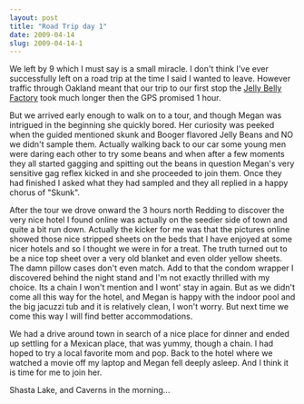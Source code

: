 ```yaml
---
layout: post
title: "Road Trip day 1"
date: 2009-04-14
slug: 2009-04-14-1
---
```


We left by 9 which I must say is a small miracle.  I don&apos;t think I&apos;ve ever successfully left on a road trip at the time I said I wanted to leave.  However traffic through Oakland meant that our trip to our first stop the  [Jelly Belly Factory](jellybelly.com/visit_jelly_belly/california_factory_tours.aspx)  took much longer then the GPS promised 1 hour.  

But we arrived early enough to walk on to a tour, and though Megan was intrigued in the beginning she quickly bored.  Her curiosity was peeked when the guided mentioned skunk and Booger flavored Jelly Beans and NO we didn&apos;t sample them.  Actually walking back to our car some young men were daring each other to try some beans and when after a few moments they all started gagging and spitting out the beans in question Megan&apos;s very sensitive gag reflex kicked in and she proceeded to join them.  Once they had finished I asked what they had sampled and they all replied in a happy chorus of &quot;Skunk&quot;.

After the tour we drove onward the 3 hours north Redding to discover the very nice hotel I found online was actually on the seedier side of town and quite a bit run down.  Actually the kicker for me was that the pictures online showed those nice stripped sheets on the beds that I have enjoyed at some nicer hotels and so I thought we were in for a treat.  The truth turned out to be a nice top sheet over a very old blanket and even older yellow sheets.  The damn pillow cases don&apos;t even match.  Add to that the condom wrapper I discovered behind the night stand and I&apos;m not exactly thrilled with my choice.  Its a chain I won&apos;t mention and I wont&apos; stay in again.   But as we didn&apos;t come all this way for the hotel, and Megan is happy with the indoor pool and the big jacuzzi tub and it is relatively clean, I won&apos;t worry.  But next time we come this way I will find better accommodations.

We had a drive around town in search of a nice place for dinner and ended up settling for a Mexican place, that was yummy, though a chain.  I had hoped to try a  local favorite mom and pop.  Back to the hotel where we watched a movie off my laptop and Megan fell deeply asleep.  And I think it is time for me to join her. 

Shasta Lake, and Caverns in the morning...  



